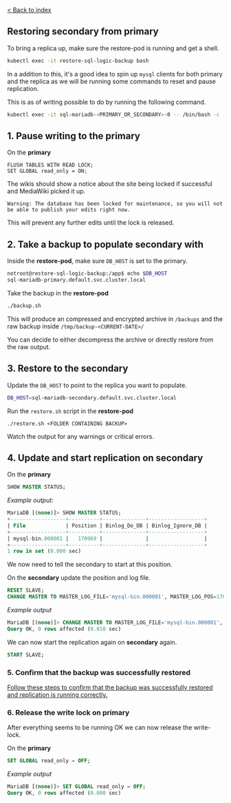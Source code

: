 [< Back to index](../README.md)

## Restoring secondary from primary

To bring a replica up, make sure the restore-pod is running and get a shell.

```sh
kubectl exec -it restore-sql-logic-backup bash
```

In a addition to this, it's a good idea to spin up `mysql` clients for both primary and the replica as we will be running some commands to reset and pause replication.

This is as of writing possible to do by running the following command.

```sh
kubectl exec -it sql-mariadb-<PRIMARY_OR_SECONDARY>-0 -- /bin/bash -c 'mysql -u root -p${MARIADB_ROOT_PASSWORD}'
```

## 1. Pause writing to the primary

On the **primary**

```
FLUSH TABLES WITH READ LOCK;
SET GLOBAL read_only = ON;
```

The wikis should show a notice about the site being locked if successful and MediaWiki picked it up.

`Warning: The database has been locked for maintenance, so you will not be able to publish your edits right now.`

This will prevent any further edits until the lock is released.

## 2. Take a backup to populate secondary with

Inside the **restore-pod**, make sure `DB_HOST` is set to the primary.

```sh
notroot@restore-sql-logic-backup:/app$ echo $DB_HOST
sql-mariadb-primary.default.svc.cluster.local
```

Take the backup in the **restore-pod**

```sh
./backup.sh
```

This will produce an compressed and encrypted archive in `/backups` and the raw backup inside `/tmp/backup-<CURRENT-DATE>/`

You can decide to either decompress the archive or directly restore from the raw output.

## 3. Restore to the secondary

Update the `DB_HOST` to point to the replica you want to populate. 

```sh
DB_HOST=sql-mariadb-secondary.default.svc.cluster.local
```

Run the `restore.sh` script in the **restore-pod**

```
./restore.sh <FOLDER CONTAINING BACKUP>
```

Watch the output for any warnings or critical errors.


## 4. Update and start replication on secondary

On the **primary**

```sql
SHOW MASTER STATUS;
```

*Example output:*

```sql
MariaDB [(none)]> SHOW MASTER STATUS;
+------------------+----------+--------------+------------------+
| File             | Position | Binlog_Do_DB | Binlog_Ignore_DB |
+------------------+----------+--------------+------------------+
| mysql-bin.000001 |   170969 |              |                  |
+------------------+----------+--------------+------------------+
1 row in set (0.000 sec)

```

We now need to tell the secondary to start at this position.

On the **secondary** update the position and log file.

```sql
RESET SLAVE;
CHANGE MASTER TO MASTER_LOG_FILE='mysql-bin.000001', MASTER_LOG_POS=170969;
```

*Example output*

```sql
MariaDB [(none)]> CHANGE MASTER TO MASTER_LOG_FILE='mysql-bin.000001', MASTER_LOG_POS=170969;
Query OK, 0 rows affected (0.010 sec)
```

We can now start the replication again on **secondary** again.

```sql
START SLAVE;
```

### 5. Confirm that the backup was successfully restored

[Follow these steps to confirm that the backup was successfully restored and replication is running correctly.](logical-sql-restore-confirmation.md)

### 6. Release the write lock on primary

After everything seems to be running OK we can now release the write-lock.

On the **primary**

```sql
SET GLOBAL read_only = OFF;
```

*Example output*
```sql
MariaDB [(none)]> SET GLOBAL read_only = OFF;
Query OK, 0 rows affected (0.000 sec)
```

